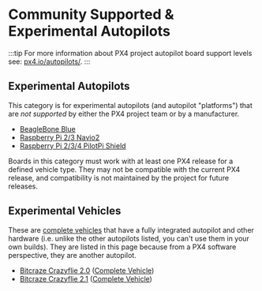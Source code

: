 # Community Supported & Experimental Autopilots

:::tip
For more information about PX4 project autopilot board support levels see: [px4.io/autopilots/](https://px4.io/autopilots/).
:::

## Experimental Autopilots

This category is for experimental autopilots (and autopilot "platforms") that are _not supported_ by either the PX4 project team or by a manufacturer.

- [BeagleBone Blue](../flight_controller/beaglebone_blue.md)
- [Raspberry Pi 2/3 Navio2](../flight_controller/raspberry_pi_navio2.md)
- [Raspberry Pi 2/3/4 PilotPi Shield](../flight_controller/raspberry_pi_pilotpi.md)

Boards in this category must work with at least one PX4 release for a defined vehicle type.
They may not be compatible with the current PX4 release, and compatibility is not maintained by the project for future releases.

## Experimental Vehicles

These are [complete vehicles](../complete_vehicles_mc/index.md) that have a fully integrated autopilot and other hardware (i.e. unlike the other autopilots listed, you can't use them in your own builds).
They are listed in this page because from a PX4 software perspective, they are another autopilot.

- [Bitcraze Crazyflie 2.0](../complete_vehicles_mc/crazyflie2.md) ([Complete Vehicle](../complete_vehicles_mc/index.md))
- [Bitcraze Crazyflie 2.1](../complete_vehicles_mc/crazyflie21.md) ([Complete Vehicle](../complete_vehicles_mc/index.md))
